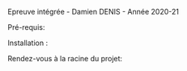 Epreuve intégrée - Damien DENIS - Année 2020-21

Pré-requis: 

Installation : 

Rendez-vous à la racine du projet:


